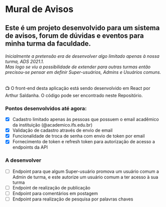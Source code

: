 # Mural de Avisos
## Este é um projeto desenvolvido para um sistema de avisos, forum de dúvidas e eventos para minha turma da faculdade.

###### Inicialmente a pretensão era de desenvolver algo limitado apenas à nossa turma, ADS 2021.1. <br>Mas logo se viu a possibilidade de extender para outras turmas então precisou-se pensar em definir Super-usuários, Admins e Usuários comuns.
:tv: O front-end desta aplicação está sendo desenvolvido em React por <a src="https://github.com/arthursaldanha">Arthur Saldanha</a>. O código pode ser encontrado neste <a src="https://github.com/arthursaldanha/Mural-Turma">Repositório</a>.

### Pontos desenvolvidos até agora:
- [x] Cadastro limitado apenas às pessoas que possuem o email acadêmico da instituição (@academico.ifs.edu.br)
- [x] Validação de cadastro através de envio de email
- [x] Funcionalidade de troca de senha com envio de token por email
- [x] Fornecimento de token e refresh token para autorização de acesso a endpoints da API

### A desenvolver
- [ ] Endpoint para que algum Super-usuário promova um usuário comum a Admin de turma, e este autorize um usuário comum a ter acesso à sua turma
- [ ] Endpoint de realização de publicação
- [ ] Endpoint para comentários em postagem
- [ ] Endpoint para realização de pesquisa por palavras chaves
